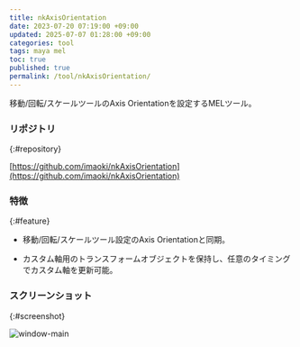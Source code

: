 ```yaml
---
title: nkAxisOrientation
date: 2023-07-20 07:19:00 +09:00
updated: 2025-07-07 01:28:00 +09:00
categories: tool
tags: maya mel
toc: true
published: true
permalink: /tool/nkAxisOrientation/
---
```

移動/回転/スケールツールのAxis Orientationを設定するMELツール。

### リポジトリ
{:#repository}

[https://github.com/imaoki/nkAxisOrientation](https://github.com/imaoki/nkAxisOrientation)

### 特徴
{:#feature}

* 移動/回転/スケールツール設定のAxis Orientationと同期。

* カスタム軸用のトランスフォームオブジェクトを保持し、任意のタイミングでカスタム軸を更新可能。

### スクリーンショット
{:#screenshot}

![window-main](/kb/assets/images/content/2025-02-19-nkaxisorientation/window-main.png)
